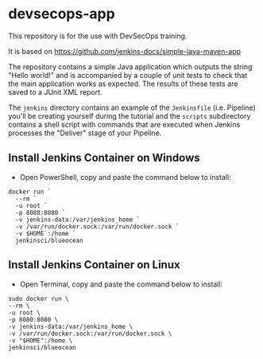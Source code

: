 # devsecops-app

This repository is for the use with DevSecOps training.

It is based on https://github.com/jenkins-docs/simple-java-maven-app

The repository contains a simple Java application which outputs the string
"Hello world!" and is accompanied by a couple of unit tests to check that the
main application works as expected. The results of these tests are saved to a
JUnit XML report.

The `jenkins` directory contains an example of the `Jenkinsfile` (i.e. Pipeline)
you'll be creating yourself during the tutorial and the `scripts` subdirectory
contains a shell script with commands that are executed when Jenkins processes
the "Deliver" stage of your Pipeline.

## Install Jenkins Container on Windows

* Open PowerShell, copy and paste the command below to install:
```
docker run `
  --rm `
  -u root `
  -p 8080:8080 `
  -v jenkins-data:/var/jenkins_home `
  -v /var/run/docker.sock:/var/run/docker.sock `
  -v $HOME`:/home `
  jenkinsci/blueocean
```

## Install Jenkins Container on Linux

* Open Terminal, copy and paste the command below to install:
```
sudo docker run \
--rm \
-u root \
-p 8080:8080 \
-v jenkins-data:/var/jenkins_home \
-v /var/run/docker.sock:/var/run/docker.sock \
-v "$HOME":/home \
jenkinsci/blueocean
```